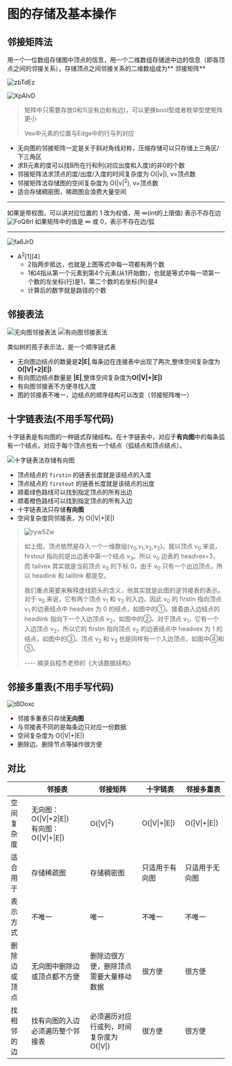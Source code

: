 # 图的存储及基本操作

## 邻接矩阵法

用一个一位数组存储图中顶点的信息，用一个二维数组存储途中边的信息（即各顶点之间的邻接关系），存储顶点之间邻接关系的二维数组成为**
邻接矩阵**

![zbTdEz](https://cdn.staticaly.com/gh/tippye/PicCloud@master/uPic/2022/11/20/zbTdEz.png)

![XpAIvD](https://cdn.staticaly.com/gh/tippye/PicCloud@master/uPic/2022/11/20/XpAIvD.png)

> 矩阵中只需要存放0和1(没有边和有边)，可以更换bool型或者枚举型使矩阵更小
>
> Vex中元素的位置与Edge中的行与列对应

- 无向图的邻接矩阵一定是关于斜对角线对称，压缩存储可以只存储上三角区/下三角区
- 求B元素的度可以找B所在行和列(对应出度和入度)的非0的个数
- 邻接矩阵法求顶点的度/出度/入度的时间复杂度为 O(|v|), v=顶点数
- 邻接矩阵法存储图的空间复杂度为 O(|v|<sup>2</sup>), v=顶点数
- 适合存储稠密图，稀疏图会浪费大量空间

----

如果是带权图，可以讲对应位置的 1 改为权值，用 ∞(int的上限值) 表示不存在边
![FoQ8rl](https://cdn.staticaly.com/gh/tippye/PicCloud@master/uPic/2022/11/20/FoQ8rl.png)
如果矩阵中的值是 ∞ 或 0，表示不存在边/弧

----

![fa6JrD](https://cdn.staticaly.com/gh/tippye/PicCloud@master/uPic/2022/11/20/fa6JrD.png)

- A<sup>2</sup>[1][4]
  - 2指两步抵达，也就是上图等式中每一项都有两个数
  - 1和4指从第一个元素到第4个元素(从1开始数)，也就是等式中每一项第一个数的左坐标(行)是1，第二个数的右坐标(列)是4
  - 计算后的数字就是路径的个数

## 邻接表法

![无向图邻接表法](https://cdn.staticaly.com/gh/tippye/PicCloud@master/uPic/2022/11/23/wTvFOk.png)
![有向图邻接表法](https://cdn.staticaly.com/gh/tippye/PicCloud@master/uPic/2022/11/23/1fwLP2.png)

类似树的孩子表示法，是一个顺序链式表

- 无向图边结点的数量是**2|E|**,每条边在连接表中出现了两次,整体空间复杂度为**O(|V|+2|E|)**
- 有向图边结点数量是 **|E|**,整体空间复杂度为**O(|V|+|E|)**
- 有向图邻接表不方便寻找入度
- 图的邻接表不唯一，边结点的顺序结构可以改变（邻接矩阵唯一）

## 十字链表法(不用手写代码)

十字链表是有向图的一种链式存储结构。在十字链表中，对应于**有向图**中的每条弧有一个结点，对应于每个顶点也有一个结点（弧结点和顶点结点）。

![十字链表法存储有向图](https://cdn.staticaly.com/gh/tippye/PicCloud@master/uPic/2022/11/23/OLsiyx.png)

- 顶点结点的 `firstin` 的链表长度就是该结点的入度
- 顶点结点的 `firstout` 的链表长度就是该结点的出度
- 顺着绿色路线可以找到指定顶点的所有出边
- 顺着橙色路线可以找到指定顶点的所有入边
- 十字链表法只存储**有向图**
- 空间复杂度同邻接表，为 O(|V|+|E|)

> ![ryw5Zw](https://cdn.staticaly.com/gh/tippye/PicCloud@master/uPic/2022/11/23/ryw5Zw.png)
>
> 如上图，顶点依然是存入一个一维数组{v<sub>0</sub>,v<sub>1</sub>,v<sub>2</sub>,v<sub>3</sub>}。就以顶点 v<sub>0</sub>
> 来说，firstout 指向的是出边表中第一个结点 v<sub>3</sub>。所以 v<sub>0</sub> 边表的 headvex=3，而 tailvex 其实就是当前顶点
> v<sub>0</sub> 的下标 0，由于 v<sub>0</sub> 只有一个出边顶点，所以 headlink 和 taillink 都是空。
>
> 我们重点需要来解释虚线箭头的含义，他其实就是此图的逆邻接表的表示。对于 v<sub>0</sub> 来说，它有两个顶点 v<sub>1</sub> 和
> v<sub>2</sub> 的入边。因此 v<sub>0</sub> 的 firstin 指向顶点 v<sub>1</sub> 的边表结点中 headvex 为 0 的结点，如图中的①。接着由入边结点的
> headlink 指向下一个入边顶点 v<sub>2</sub>，如图中的②。对于顶点 v<sub>1</sub>，它有一个入边顶点 v<sub>2</sub>，所以它的
> firstin 指向顶点 v<sub>2</sub> 的边表结点中 headvex 为 1 的结点，如图中的③。顶点 v<sub>2</sub> 和 v<sub>3</sub>
> 也是同样有一个入边顶点，如图中④和⑤。
>
> ---- 摘录自程杰老师的《大话数据结构》

## 邻接多重表(不用手写代码)

![tBDoxc](https://cdn.staticaly.com/gh/tippye/PicCloud@master/uPic/2022/11/23/tBDoxc.png)

- 邻接多重表只存储**无向图**
- 与邻接表不同的是每条边只对应一份数据
- 空间复杂度为 O(|V|+|E|)
- 删除边、删除节点等操作很方便

## 对比

|        | 邻接表                                                                         | 邻接矩阵                              | 十字链表                           | 邻接多重表                          |
|--------|-----------------------------------------------------------------------------|-----------------------------------|--------------------------------|--------------------------------|
| 空间复杂度  | 无向图：O(&#124;V&#124;+2&#124;E&#124;)<br />有向图：O(&#124;V&#124;+&#124;E&#124;) | O(&#124;V&#124;<sup>2</sup>)      | O(&#124;V&#124;+&#124;E&#124;) | O(&#124;V&#124;+&#124;E&#124;) |
| 适合用于   | 存储稀疏图                                                                       | 存储稠密图                             | 只适用于有向图                        | 只适用于无向图                        |
| 表示方式   | 不唯一                                                                         | 唯一                                | 不唯一                            | 不唯一                            |
| 删除边或顶点 | 无向图中删除边或顶点都不方便                                                              | 删除边很方便，删除顶点需要大量移动数据               | 很方便                            | 很方便                            |
| 找相邻的边  | 找有向图的入边必须遍历整个邻接表                                                            | 必须遍历对应行或列，时间复杂度为 O(&#124;V&#124;) | 很方便                            | 很方便                            |